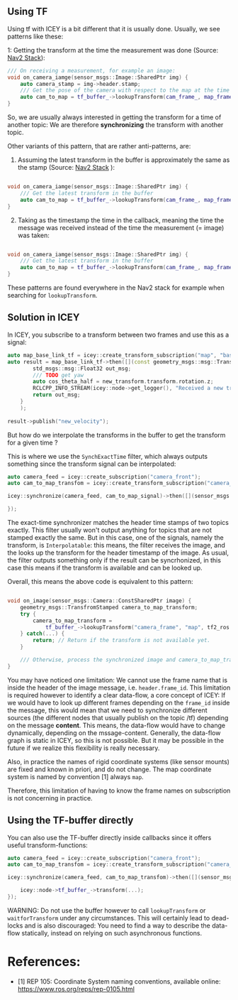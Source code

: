 ## Using TF 

Using tf with ICEY is a bit different that it is usually done. 
Usually, we see patterns like these: 

1: Getting the transform at the time the measurement was done (Source: [Nav2 Stack](https://github.com/ros-navigation/navigation2/blob/main///nav2_amcl/src/amcl_node.cpp#L577)): 
```cpp
/// On receiving a measurement, for example an image:
void on_camera_iamge(sensor_msgs::Image::SharedPtr img) {
    auto camera_stamp = img->header.stamp;
    /// Get the pose of the camera with respect to the map at the time the image was shot:
    auto cam_to_map = tf_buffer_->lookupTransform(cam_frame_, map_frame_, tf2_ros::fromMsg(camera_stamp));
}
```

So, we are usually always interested in getting the transform for a time of another topic: We are therefore **synchronizing** the transform with another topic.


Other variants of this pattern, that are rather anti-patterns, are:

1. Assuming the latest transform in the buffer is approximately the same as the stamp (Source: [Nav2 Stack](https://github.com/ros-navigation/navigation2/blob/main//nav2_costmap_2d/plugins/costmap_filters/keepout_filter.cpp#L177) ):
```cpp

void on_camera_iamge(sensor_msgs::Image::SharedPtr img) {
    /// Get the latest transform in the buffer 
    auto cam_to_map = tf_buffer_->lookupTransform(cam_frame_, map_frame_, tf2::TimePointZero);
}
```


2. Taking as the timestamp the time in the callback, meaning the time the message was received instead of the time the measurement (= image) was taken:
```cpp

void on_camera_iamge(sensor_msgs::Image::SharedPtr img) {
    /// Get the latest transform in the buffer 
    auto cam_to_map = tf_buffer_->lookupTransform(cam_frame_, map_frame_, tf2::TimePointZero);
}
```

These patterns are found everywhere in the Nav2 stack for example when searching for `lookupTransform`.

## Solution in ICEY

In ICEY, you subscribe to a transform between two frames and use this as a signal:

```cpp
auto map_base_link_tf = icey::create_transform_subscription("map", "base_link");
auto result = map_base_link_tf->then([](const geometry_msgs::msg::TransformStamped &new_transform) {
        std_msgs::msg::Float32 out_msg;
        /// TODO get yaw
        auto cos_theta_half = new_transform.transform.rotation.z;
        RCLCPP_INFO_STREAM(icey::node->get_logger(), "Received a new transform, cos_theta_half was: " << cos_theta_half);
        return out_msg;
    }
    );    
    
result->publish("new_velocity");
```

But how do we interpolate the transforms in the buffer to get the transform for a given time ? 

This is where we use the `SynchExactTime` filter, which always outputs something since the transform signal can be interpolated: 

```cpp
auto camera_feed = icey::create_subscription("camera_front");
auto cam_to_map_transfom = icey::create_transform_subscription("camera_frame", "map");

icey::synchronize(camera_feed, cam_to_map_signal)->then([](sensor_msgs::Camera::ConstSharedPtr image, geometry_msgs::TransfromStamped::ConstSharedPtr camera_to_map) {

});

```

The exact-time synchronizer matches the header time stamps of two topics exactly. This filter usually won't output anything for topics that are not stamped exactly the same. But in this case, one of the signals, namely the transform, is `Interpolatable`: this means, the filter receives the image, and the looks up the transform for the header timestamp of the image. As usual, the filter outputs something only if the result can be syncrhonized, in this case this means if the transform is available and can be looked up. 

Overall, this means the above code is equivalent to this pattern:

```cpp

void on_image(sensor_msgs::Camera::ConstSharedPtr image) {
    geometry_msgs::TransfromStamped camera_to_map_transform;
    try {
        camera_to_map_transform = 
            tf_buffer_->lookupTransform("camera_frame", "map", tf2_ros::fromMsg(image->header.stamp));
    } catch(...) {
        return; // Return if the transform is not available yet.
    }

    /// Otherwise, process the synchronized image and camera_to_map_transform ...
}
```

You may have noticed one limitation: We cannot use the frame name that is inside the header of the image message, i.e. `header.frame_id`. This limitation is required however to identify a clear data-flow, a core concept of ICEY: If we would have to look up different frames depending on the `frame_id` inside the message, this would mean that 
we need to synchronize different sources (the different nodes that usually publish on the topic /tf) depending on the message **content**. This means, the data-flow would have to change dynamically, depending on the mssage-content. Generally, the data-flow graph is static in ICEY, so this is not possible. But it may be possible in the future if we realize this flexibility is really necessary.

Also, in practice the names of rigid coordinate systems (like sensor mounts) are fixed and known in priori, and do not change. The map coordinate system is named by convention [1] always `map`. 

Therefore, this limitation of having to know the frame names on subscription is not concerning in practice.

## Using the TF-buffer directly

You can also use the TF-buffer directly inside callbacks since it offers useful transform-functions: 

```cpp
auto camera_feed = icey::create_subscription("camera_front");
auto cam_to_map_transfom = icey::create_transform_subscription("camera_frame", "map");

icey::synchronize(camera_feed, cam_to_map_transfom)->then([](sensor_msgs::Camera::ConstSharedPtr image, geometry_msgs::TransfromStamped::ConstSharedPtr camera_to_map_tf) {

    icey::node->tf_buffer_->transform(...);
});

```

WARNING: Do not use the buffer however to call `lookupTransform` or `waitforTransform` under any circumstances. This will certainly lead to dead-locks and is also discouraged: You need to find a way to describe the data-flow statically, instead on relying on such asynchronous functions. 

# References: 

- [1] REP 105: Coordinate System naming conventions, available online: https://www.ros.org/reps/rep-0105.html